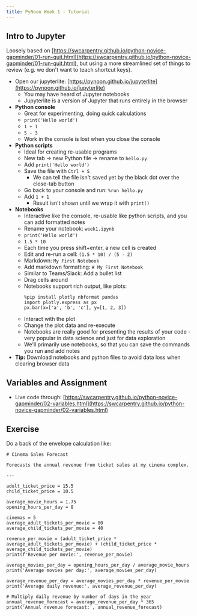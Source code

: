 ```yaml
---
title: PyNoon Week 1 - Tutorial
---
```


## Intro to Jupyter

Loosely based on
[https://swcarpentry.github.io/python-novice-gapminder/01-run-quit.html](https://swcarpentry.github.io/python-novice-gapminder/01-run-quit.html),
but using a more streamlined set of things to review (e.g. we don't
want to teach shortcut keys).

* Open our jupyterlite:
  [https://pynoon.github.io/jupyterlite](https://pynoon.github.io/jupyterlite)
  * You may have heard of Jupyter notebooks
  * Jupyterlite is a version of Jupyter that runs entirely in the browser
* **Python console**
  * Great for experimenting, doing quick calculations
  * `print('Hello world')`
  * `1 + 1`
  * `5 - 3`
  * Work in the console is lost when you close the console
* **Python scripts**
  * Ideal for creating re-usable programs
  * New tab -> new Python file -> rename to `hello.py`
  * Add `print('Hello world')`
  * Save the file with `Ctrl + S`
    * We can tell the file isn't saved yet by the black dot over the
      close-tab button
  * Go back to your console and run: `%run hello.py`
  * Add `1 + 1`
    * Result isn't shown until we wrap it with `print()`
* **Notebooks**
  * Interactive like the console, re-usable like python scripts, and
    you can add formatted notes
  * Rename your notebook: `week1.ipynb`
  * `print('Hello world')`
  * `1.5 * 10`
  * Each time you press shift+enter, a new cell is created
  * Edit and re-run a cell: `(1.5 * 10) / (5 - 2)`
  * Markdown: `My First Notebook`
  * Add markdown formatting: `# My First Notebook`
  * Similar to Teams/Slack: Add a bullet list
  * Drag cells around
  * Notebooks support rich output, like plots:
    ```
    %pip install plotly nbformat pandas
    import plotly.express as px
    px.bar(x=['a', 'b', 'c'], y=[1, 2, 3])
    ```
  * Interact with the plot
  * Change the plot data and re-execute
  * Notebooks are really good for presenting the results of your
    code - very popular in data science and just for data exploration
  * We'll primarily use notebooks, so that you can save the commands
    you run and add notes
* **Tip:** Download notebooks and python files to avoid data loss when
  clearing browser data

## Variables and Assignment

* Live code through: [https://swcarpentry.github.io/python-novice-gapminder/02-variables.html](https://swcarpentry.github.io/python-novice-gapminder/02-variables.html)

## Exercise

Do a back of the envelope calculation like:

```
# Cinema Sales Forecast

Forecasts the annual revenue from ticket sales at my cinema complex.

---

adult_ticket_price = 15.5
child_ticket_price = 10.5

average_movie_hours = 1.75
opening_hours_per_day = 8

cinemas = 5
average_adult_tickets_per_movie = 80
average_child_tickets_per_movie = 40

revenue_per_movie = (adult_ticket_price * average_adult_tickets_per_movie) + (child_ticket_price * average_child_tickets_per_movie)
print(f'Revenue per movie:', revenue_per_movie)

average_movies_per_day = opening_hours_per_day / average_movie_hours
print('Average movies per day:', average_movies_per_day)

average_revenue_per_day = average_movies_per_day * revenue_per_movie
print('Average daily revenue:', average_revenue_per_day)

# Multiply daily revenue by number of days in the year
annual_revenue_forecast = average_revenue_per_day * 365
print('Annual revenue forecast:', annual_revenue_forecast)
```
